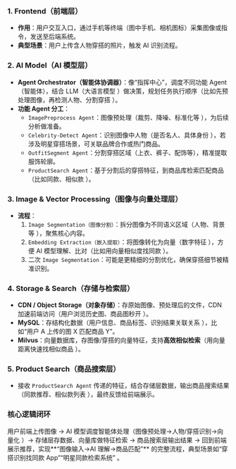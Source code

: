 
### 1. Frontend（前端层）  
- **作用**：用户交互入口，通过手机等终端（图中手机、相机图标）采集图像或指令，发送至后端系统。  
- **典型场景**：用户上传含人物穿搭的照片，触发 AI 识别流程。  


### 2. AI Model（AI 模型层）  
- **Agent Orchestrator（智能体协调器）**：像“指挥中心”，调度不同功能 Agent（智能体），结合 LLM（大语言模型 ）做决策，规划任务执行顺序（比如先预处理图像，再检测人物、分割穿搭 ）。  
- **功能 Agent 分工**：  
  - `ImagePreprocess Agent`：图像预处理（裁剪、降噪、标准化等 ），为后续分析做准备。  
  - `Celebrity-Detect Agent`：识别图像中人物（是否名人、具体身份 ），若涉及明星穿搭场景，可关联品牌合作或热门商品。  
  - `OutfitSegment Agent`：分割穿搭区域（上衣、裤子、配饰等），精准提取服饰轮廓。  
  - `ProductSearch Agent`：基于分割后的穿搭特征，到商品库检索匹配商品（比如同款、相似款 ）。  


### 3. Image & Vector Processing（图像与向量处理层）  
- **流程**：  
  1. `Image Segmentation（图像分割）`：拆分图像为不同语义区域（人物、背景等 ），聚焦核心内容。  
  2. `Embedding Extraction（嵌入提取）`：将图像转化为向量（数字特征 ），方便 AI 模型理解、比对（比如用向量相似度找同款 ）。  
  3. 二次 `Image Segmentation`：可能是更精细的分割优化，确保穿搭细节被精准识别。  


### 4. Storage & Search（存储与检索层）  
- **CDN / Object Storage（对象存储）**：存原始图像、预处理后的文件，CDN 加速前端访问（用户浏览历史图、商品图秒开 ）。  
- **MySQL**：存结构化数据（用户信息、商品标签、识别结果关联关系 ），比如“用户 A 上传的图 X 匹配商品 Y”。  
- **Milvus**：向量数据库，存图像/穿搭的向量特征，支持**高效相似检索**（用向量距离快速找相似商品 ）。  


### 5. Product Search（商品搜索层）  
- 接收 `ProductSearch Agent` 传递的特征，结合存储层数据，输出商品搜索结果（同款推荐、相似款列表 ），最终反馈给前端展示。  


### 核心逻辑闭环  
用户前端上传图像 → AI 模型调度智能体处理（图像预处理→人物/穿搭识别→向量化 ）→ 存储层存数据、向量库做特征检索 → 商品搜索层输出结果 → 回到前端展示推荐，实现**“图像输入→AI 理解→商品匹配”** 的完整流程，典型场景如“穿搭识别找同款 App”“明星同款检索系统” 。
